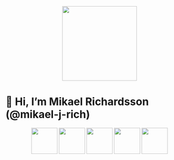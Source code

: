 <div align="center">
<img width="200" src="https://media.giphy.com/media/SjEdb4DKgoJJYRgvEi/giphy.gif"> 
</div>

# 👋 Hi, I’m Mikael Richardsson (@mikael-j-rich)

<p align="middle">
    <img width="70" src="https://upload.wikimedia.org/wikipedia/commons/4/4c/Typescript_logo_2020.svg" />
    <img width="70" src="https://upload.wikimedia.org/wikipedia/commons/d/d5/Rust_programming_language_black_logo.svg" />
    <img width="70" src="https://upload.wikimedia.org/wikipedia/commons/9/95/Vue.js_Logo_2.svg" />
    <img width="70" src="https://upload.wikimedia.org/wikipedia/commons/3/39/Kubernetes_logo_without_workmark.svg" />        
    <img width="70" src="https://cdn-images-1.medium.com/max/1200/1*kcGDJHupTCUlgubqqEkCSg.png" />  
</p>

<!---
mikael-j-rich/mikael-j-rich is a ✨ special ✨ repository because its `README.md` (this file) appears on your GitHub profile.
You can click the Preview link to take a look at your changes.
--->
